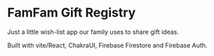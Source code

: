 # FamFam Gift Registry

Just a little wish-list app our family uses to share gift ideas.

Built with vite/React, ChakraUI, Firebase Firestore and Firebase Auth.